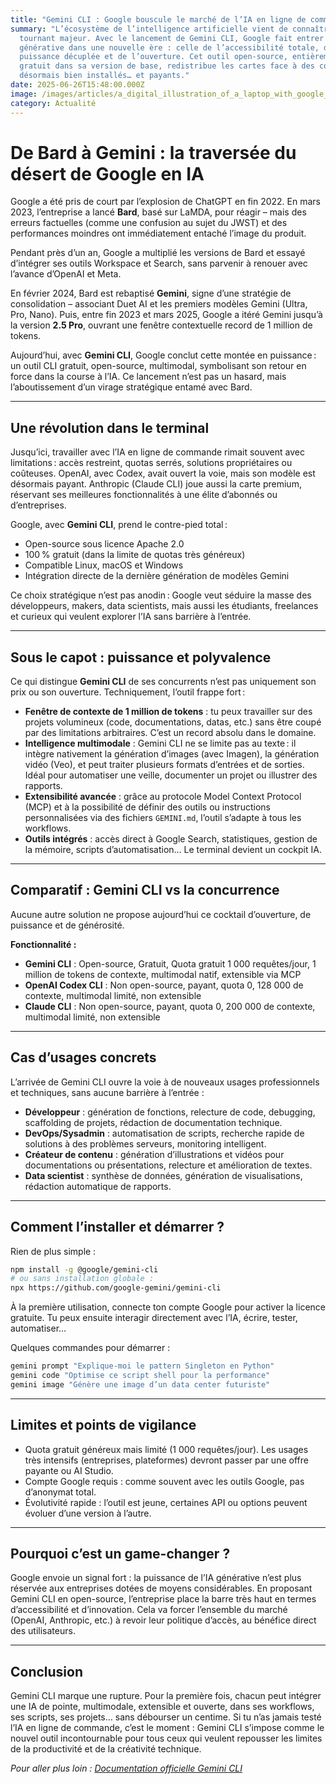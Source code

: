 ```yaml
---
title: "Gemini CLI : Google bouscule le marché de l’IA en ligne de commande"
summary: "L’écosystème de l’intelligence artificielle vient de connaître un
  tournant majeur. Avec le lancement de Gemini CLI, Google fait entrer l’IA
  générative dans une nouvelle ère : celle de l’accessibilité totale, de la
  puissance décuplée et de l’ouverture. Cet outil open-source, entièrement
  gratuit dans sa version de base, redistribue les cartes face à des concurrents
  désormais bien installés… et payants."
date: 2025-06-26T15:48:00.000Z
image: /images/articles/a_digital_illustration_of_a_laptop_with_google_gem.webp
category: Actualité
---
```

# De Bard à Gemini : la traversée du désert de Google en IA

Google a été pris de court par l’explosion de ChatGPT en fin 2022. En mars 2023, l’entreprise a lancé **Bard**, basé sur LaMDA, pour réagir – mais des erreurs factuelles (comme une confusion au sujet du JWST) et des performances moindres ont immédiatement entaché l’image du produit.

Pendant près d’un an, Google a multiplié les versions de Bard et essayé d’intégrer ses outils Workspace et Search, sans parvenir à renouer avec l’avance d’OpenAI et Meta.

En février 2024, Bard est rebaptisé **Gemini**, signe d’une stratégie de consolidation – associant Duet AI et les premiers modèles Gemini (Ultra, Pro, Nano). Puis, entre fin 2023 et mars 2025, Google a itéré Gemini jusqu’à la version **2.5 Pro**, ouvrant une fenêtre contextuelle record de 1 million de tokens.

Aujourd’hui, avec **Gemini CLI**, Google conclut cette montée en puissance : un outil CLI gratuit, open-source, multimodal, symbolisant son retour en force dans la course à l’IA. Ce lancement n’est pas un hasard, mais l’aboutissement d’un virage stratégique entamé avec Bard.

---

## Une révolution dans le terminal

Jusqu’ici, travailler avec l’IA en ligne de commande rimait souvent avec limitations : accès restreint, quotas serrés, solutions propriétaires ou coûteuses. OpenAI, avec Codex, avait ouvert la voie, mais son modèle est désormais payant. Anthropic (Claude CLI) joue aussi la carte premium, réservant ses meilleures fonctionnalités à une élite d’abonnés ou d’entreprises.

Google, avec **Gemini CLI**, prend le contre-pied total :
- Open-source sous licence Apache 2.0
- 100 % gratuit (dans la limite de quotas très généreux)
- Compatible Linux, macOS et Windows
- Intégration directe de la dernière génération de modèles Gemini

Ce choix stratégique n’est pas anodin : Google veut séduire la masse des développeurs, makers, data scientists, mais aussi les étudiants, freelances et curieux qui veulent explorer l’IA sans barrière à l’entrée.

---

## Sous le capot : puissance et polyvalence

Ce qui distingue **Gemini CLI** de ses concurrents n’est pas uniquement son prix ou son ouverture. Techniquement, l’outil frappe fort :

* **Fenêtre de contexte de 1 million de tokens** : tu peux travailler sur des projets volumineux (code, documentations, datas, etc.) sans être coupé par des limitations arbitraires. C’est un record absolu dans le domaine.
* **Intelligence multimodale** : Gemini CLI ne se limite pas au texte : il intègre nativement la génération d’images (avec Imagen), la génération vidéo (Veo), et peut traiter plusieurs formats d’entrées et de sorties. Idéal pour automatiser une veille, documenter un projet ou illustrer des rapports.
* **Extensibilité avancée** : grâce au protocole Model Context Protocol (MCP) et à la possibilité de définir des outils ou instructions personnalisées via des fichiers `GEMINI.md`, l’outil s’adapte à tous les workflows.
* **Outils intégrés** : accès direct à Google Search, statistiques, gestion de la mémoire, scripts d’automatisation… Le terminal devient un cockpit IA.

---

## Comparatif : Gemini CLI vs la concurrence

Aucune autre solution ne propose aujourd’hui ce cocktail d’ouverture, de puissance et de générosité.

**Fonctionnalité :**

* **Gemini CLI** : Open-source, Gratuit, Quota gratuit 1 000 requêtes/jour, 1 million de tokens de contexte, multimodal natif, extensible via MCP
* **OpenAI Codex CLI** : Non open-source, payant, quota 0, 128 000 de contexte, multimodal limité, non extensible
* **Claude CLI** : Non open-source, payant, quota 0, 200 000 de contexte, multimodal limité, non extensible

---

## Cas d’usages concrets

L’arrivée de Gemini CLI ouvre la voie à de nouveaux usages professionnels et techniques, sans aucune barrière à l’entrée :

* **Développeur** : génération de fonctions, relecture de code, debugging, scaffolding de projets, rédaction de documentation technique.
* **DevOps/Sysadmin** : automatisation de scripts, recherche rapide de solutions à des problèmes serveurs, monitoring intelligent.
* **Créateur de contenu** : génération d’illustrations et vidéos pour documentations ou présentations, relecture et amélioration de textes.
* **Data scientist** : synthèse de données, génération de visualisations, rédaction automatique de rapports.

---

## Comment l’installer et démarrer ?

Rien de plus simple :

```bash
npm install -g @google/gemini-cli
# ou sans installation globale :
npx https://github.com/google-gemini/gemini-cli
```

À la première utilisation, connecte ton compte Google pour activer la licence gratuite. Tu peux ensuite interagir directement avec l’IA, écrire, tester, automatiser…

Quelques commandes pour démarrer :

```bash
gemini prompt "Explique-moi le pattern Singleton en Python"
gemini code "Optimise ce script shell pour la performance"
gemini image "Génère une image d’un data center futuriste"
```

---

## Limites et points de vigilance

* Quota gratuit généreux mais limité (1 000 requêtes/jour). Les usages très intensifs (entreprises, plateformes) devront passer par une offre payante ou AI Studio.
* Compte Google requis : comme souvent avec les outils Google, pas d’anonymat total.
* Évolutivité rapide : l’outil est jeune, certaines API ou options peuvent évoluer d’une version à l’autre.

---

## Pourquoi c’est un game-changer ?

Google envoie un signal fort : la puissance de l’IA générative n’est plus réservée aux entreprises dotées de moyens considérables. En proposant Gemini CLI en open-source, l’entreprise place la barre très haut en termes d’accessibilité et d’innovation.
Cela va forcer l’ensemble du marché (OpenAI, Anthropic, etc.) à revoir leur politique d’accès, au bénéfice direct des utilisateurs.

---

## Conclusion

Gemini CLI marque une rupture.
Pour la première fois, chacun peut intégrer une IA de pointe, multimodale, extensible et ouverte, dans ses workflows, ses scripts, ses projets… sans débourser un centime.
Si tu n’as jamais testé l’IA en ligne de commande, c’est le moment : Gemini CLI s’impose comme le nouvel outil incontournable pour tous ceux qui veulent repousser les limites de la productivité et de la créativité technique.

*Pour aller plus loin : [Documentation officielle Gemini CLI](https://github.com/google-gemini/gemini-cli)*
